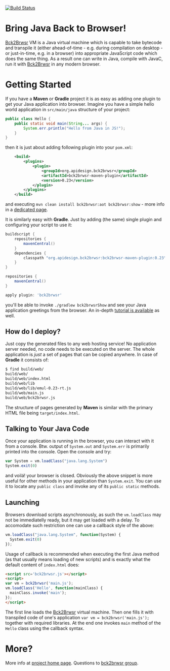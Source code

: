 [![Build Status](http://hudson.apidesign.org/hudson/job/bck2brwsr/badge/icon)](http://hudson.apidesign.org/hudson/job/bck2brwsr/badge/icon)


# Bring Java Back to Browser!

[Bck2Brwsr](http://bck2brwsr.apidesign.org) VM is a Java virtual machine which is capable to take bytecode 
and transpile it
(either ahead-of-time - e.g. during compilation on desktop - or just-in-time, e.g. in a browser) 
into appropriate JavaScript code which does the same thing. As a result one can write in Java, 
compile with JavaC, run it with [Bck2Brwsr](http://bck2brwsr.apidesign.org) in any modern browser. 

# Getting Started

If you have a **Maven** or **Gradle** project it is as easy as adding one plugin
to get your Java application into browser. Imagine you have a simple hello world
application in `src/main/java` structure of your project:
```java
public class Hello {
    public static void main(String... args) {
        System.err.println("Hello from Java in JS!");
    }
}
```
then it is just about adding following plugin into your `pom.xml`:
```xml
    <build>
        <plugins>
            <plugin>
                <groupId>org.apidesign.bck2brwsr</groupId>
                <artifactId>bck2brwsr-maven-plugin</artifactId>
                <version>0.23</version>
            </plugin>
        </plugins>
    </build>
```
and executing `mvn clean install bck2brwsr:aot bck2brwsr:show` -
more info in a [dedicated page](docs/MAVEN.md).

It is similarly easy with **Gradle**. Just by adding (the same)
single plugin and configuring your script to use it:
```groovy
buildscript {
    repositories {
        mavenCentral()
    }
    dependencies {
        classpath "org.apidesign.bck2brwsr:bck2brwsr-maven-plugin:0.23"
    }
}

repositories {
    mavenCentral()
}

apply plugin: 'bck2brwsr'
```
you'll be able to invoke `./gradlew bck2brwsrShow` and see your Java 
application greetings from the browser. 
An in-depth [tutorial is available](docs/GRADLE.md) as well.

## How do I deploy?

Just copy the generated files to any web hosting service! No application
server needed, no code needs to be executed on the server. The whole application is 
*just* a set of pages that can be copied anywhere. In case of **Gradle** it consists of:
```bash
$ find build/web/
build/web/
build/web/index.html
build/web/lib
build/web/lib/emul-0.23-rt.js
build/web/main.js
build/web/bck2brwsr.js
```
The structure of pages generated by **Maven** is similar with the primary HTML file being `target/index.html`.

## Talking to Your Java Code

Once your application is running in the browser, you can interact with it
from a console. Btw. output of `System.out` and `System.err` is primarily 
printed into the console. Open the console and try:
```js
var System = vm.loadClass("java.lang.System")
System.exit(0)
```
and voilá! your browser is closed. Obviously the above snippet is more useful for 
other methods in your application than `System.exit`. You can use it to 
locate any `public class` and invoke any of its `public static` methods.

## Launching

Browsers download scripts asynchronously, as such the `vm.loadClass` may not be
immediatelly ready, but it may get loaded with a delay. To accomodate such restriction
one can use a callback style of the above:
```js
vm.loadClass("java.lang.System", function(System) {
  System.exit(0)
});
```
Usage of callback is recommended when executing the first Java method (as that usually means
loading of new scripts) and is exactly what the default content of `index.html` does:
```html
<script src='bck2brwsr.js'></script>
<script>
var vm = bck2brwsr('main.js');
vm.loadClass('Hello', function(mainClass) {
  mainClass.invoke('main');
});
</script>
```
The first line loads the [Bck2Brwsr](http://bck2brwsr.apidesign.org) virtual machine. 
Then one fills it with transpiled code of one's application `var vm = bck2brwsr('main.js');`
together with required libraries. At the end one invokes `main` method of the `Hello` class
using the callback syntax.

# More?

More info at [project home page](http://bck2brwsr.apidesign.org). Questions to [bck2brwsr group](https://groups.google.com/forum/#!forum/bck2brwsr).
